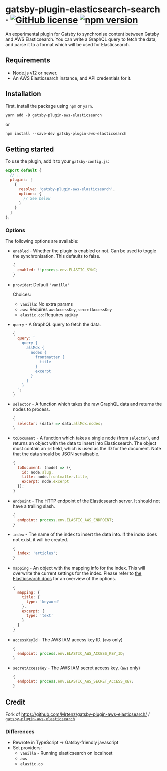 # gatsby-plugin-elasticsearch-search &middot; [![GitHub license](https://img.shields.io/badge/license-MIT-blue.svg)](https://github.com/tony/gatsby-plugin-elasticsearch-search/blob/master/LICENSE) [![npm version](https://img.shields.io/npm/v/gatsby-plugin-elasticsearch-search.svg?style=flat)](https://www.npmjs.com/package/gatsby-plugin-elasticsearch-search)

An experimental plugin for Gatsby to synchronise content between Gatsby and AWS Elasticsearch. You can write a GraphQL query to fetch the data, and parse it to a format which will be used for Elasticsearch.

## Requirements

- Node.js v12 or newer.
- An AWS Elasticsearch instance, and API credentials for it.

## Installation

First, install the package using `npm` or `yarn`.

```
yarn add -D gatsby-plugin-aws-elasticsearch
```

or

```
npm install --save-dev gatsby-plugin-aws-elasticsearch
```

## Getting started

To use the plugin, add it to your `gatsby-config.js`:

```js
export default {
  // ...
  plugins: [
    {
      resolve: 'gatsby-plugin-aws-elasticsearch',
      options: {
        // See below
      }
    }
  ]
};
```

### Options

The following options are available:

- `enabled` - Whether the plugin is enabled or not. Can be used to toggle the synchronisation. This defaults to false.

  ```js
  {
    enabled: !!process.env.ELASTIC_SYNC;
  }
  ```

- `provider`: Default `'vanilla'`

  Choices:

  - `vanilla`: No extra params
  - `aws`: Requires `awsAccessKey`, `secretAccessKey`
  - `elastic.co`: Requires `apiKey`

- `query` - A GraphQL query to fetch the data.

  ```js
  {
    query: `
      query {
        allMdx {
          nodes {
            frontmatter {
              title
            }
            excerpt
          }
        }
      }
    `;
  }
  ```

- `selector` - A function which takes the raw GraphQL data and returns the nodes to process.

  ```js
  {
    selector: (data) => data.allMdx.nodes;
  }
  ```

- `toDocument` - A function which takes a single node (from `selector`), and returns an object with the data to insert into Elasticsearch. The object must contain an `id` field, which is used as the ID for the document. Note that the data should be JSON serialisable.

  ```js
  {
    toDocument: (node) => ({
      id: node.slug,
      title: node.frontmatter.title,
      excerpt: node.excerpt
    });
  }
  ```

- `endpoint` - The HTTP endpoint of the Elasticsearch server. It should not have a trailing slash.

  ```js
  {
    endpoint: process.env.ELASTIC_AWS_ENDPOINT;
  }
  ```

- `index` - The name of the index to insert the data into. If the index does not exist, it will be created.

  ```js
  {
    index: 'articles';
  }
  ```

- `mapping` - An object with the mapping info for the index. This will overwrite the current settings for the index. Please refer to [the Elasticsearch docs](https://www.elastic.co/guide/en/elasticsearch/reference/current/mapping.html) for an overview of the options.

  ```js
  {
    mapping: {
      title: {
        type: 'keyword'
      },
      excerpt: {
        type: 'text'
      }
    }
  }
  ```

- `accessKeyId` - The AWS IAM access key ID. (`aws` only)

  ```js
  {
    endpoint: process.env.ELASTIC_AWS_ACCESS_KEY_ID;
  }
  ```

- `secretAccessKey` - The AWS IAM secret access key. (`aws` only)
  ```js
  {
    endpoint: process.env.ELASTIC_AWS_SECRET_ACCESS_KEY;
  }
  ```

## Credit

Fork of https://github.com/Mrtenz/gatsby-plugin-aws-elasticsearch/ /
[`gatsby-plugin-aws-elasticsearch`](https://www.npmjs.com/package/gatsby-plugin-aws-elasticsearch)

### Differences

- Rewrote in TypeScript -> Gatsby-friendly javascript
- Set providers:
  - `vanilla` - Running elasticsearch on localhost
  - `aws`
  - `elastic.co`
